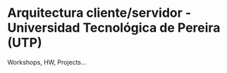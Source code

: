 # Arquitectura cliente/servidor - Universidad Tecnológica de Pereira (UTP)
Workshops, HW, Projects...
